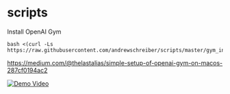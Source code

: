# scripts
Install OpenAI Gym
```
bash <(curl -Ls https://raw.githubusercontent.com/andrewschreiber/scripts/master/gym_installer.sh)

```
https://medium.com/@thelastalias/simple-setup-of-openai-gym-on-macos-287cf0194ac2

[![Demo Video](https://img.youtube.com/vi/7yi0P8NQK98/0.jpg)](https://youtu.be/7yi0P8NQK98)
